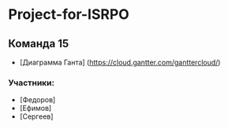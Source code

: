 # Project-for-ISRPO
## Команда 15
- [Диаграмма Ганта] (https://cloud.gantter.com/ganttercloud/)
### Участники:
 - [Федоров]
 - [Ефимов]
 - [Сергеев]